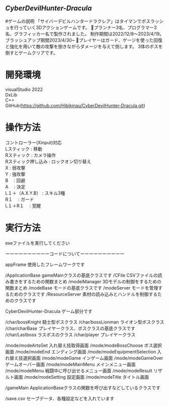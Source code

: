 ## _CyberDevilHunter-Dracula_

#ゲームの説明
「サイバーデビルハンタードラクレア」はタイマンでボスラッシュを行っていく3Dアクションゲームです。
プランナー3名、プログラマー3名、グラフィッカー名で製作されました。
制作期間は2022/12/8～2023/4/19。ブラッシュアップ期間2023/4/30~ 
プレイヤーはガード、ゲージを使った回復と強化を用いて敵の攻撃を捌きながらダメージを与えて倒します。
3体のボスを倒すとゲームクリアです。


# 開発環境
visualStudio 2022<br>
DxLib<br>
C++<br>
GitHub(https://github.com/Hibikinau/CyberDevilHunter-Dracula.git)<br>

# 操作方法
コントローラー(Xinput)対応<br>
Lスティック          : 移動<br>
Rスティック          : カメラ操作<br>
Rスティック押し込み  : ロックオン切り替え<br>
X                    : 弱攻撃<br>
Y                    : 強攻撃<br>
B　		     : 回避<br>
A　		     : 決定<br>
L１＋（A.X.Y.B）     : スキル3種<br>
R１　		     : ガード<br>
L１＋R１　	     : 覚醒<br>

# 実行方法
exeファイルを実行してください

ーーーーーーーーーーコードについてーーーーーーーーーー

appFrame 使用したフレームワークです

/ApplicationBase  gameMainクラスの基底クラスです
/CFile  CSVファイルの読み書きをするための関数まとめ
/modelManager  3Dモデルの制御をするための関数まとめ
/modeBase  モードの基底クラスです
/modeServer  モードを管理するためのクラスです
/ResourceServer  素材の読み込みとハンドルを制御するためのクラスです



CyberDevilHunter-Dracula ゲーム部分です

/char/bossKnight  騎士型ボスクラス
/char/bossLionman  ライオン型ボスクラス
/char/charBase  プレイヤークラス、ボスクラスの基底クラスです
/char/Lastboss  ラスボスのクラス
/char/player  プレイヤークラス

/mode/modeArtsGet  入れ替え技取得画面
/mode/modeBossChoose  ボス選択画面
/mode/modeEnd  エンディング画面
/mode/modeEquipmentSelection  入れ替え技選択画面
/mode/modeGame  インゲーム画面
/mode/modeGameOver  ゲームオーバー画面
/mode/modeMainMenu  メインメニュー画面
/mode/modeMenu  戦闘中に呼び出せるメニュー画面
/mode/modeResult  リザルト画面
/mode/modeSetting  設定画面
/mode/modeTitle  タイトル画面

/gameMain  ApplicationBaseクラスの関数を呼び出すなどしているクラスです

/save.csv  セーブデータ、各種設定などを入れています